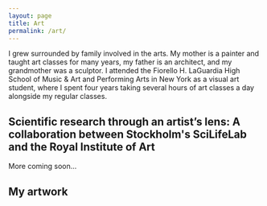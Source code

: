 ```yaml
---
layout: page
title: Art
permalink: /art/
---
```


I grew surrounded by family involved in the arts. My mother is a painter and taught art classes for many years, my father is an architect, and my grandmother was a sculptor. I attended the Fiorello H. LaGuardia High School of Music & Art and Performing Arts in New York as a visual art student, where I spent four years taking several hours of art classes a day alongside my regular classes.

## Scientific research through an artist’s lens: A collaboration between Stockholm's SciLifeLab and the Royal Institute of Art
More coming soon...

## My artwork